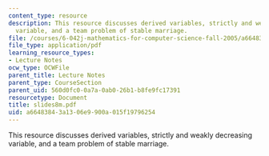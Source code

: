 ```yaml
---
content_type: resource
description: This resource discusses derived variables, strictly and weakly decreasing
  variable, and a team problem of stable marriage.
file: /courses/6-042j-mathematics-for-computer-science-fall-2005/a66483843a1306e9900a015f19796254_slides8m.pdf
file_type: application/pdf
learning_resource_types:
- Lecture Notes
ocw_type: OCWFile
parent_title: Lecture Notes
parent_type: CourseSection
parent_uid: 560d0fc0-0a7a-0ab0-26b1-b8fe9fc17391
resourcetype: Document
title: slides8m.pdf
uid: a6648384-3a13-06e9-900a-015f19796254
---
```

This resource discusses derived variables, strictly and weakly decreasing variable, and a team problem of stable marriage.


